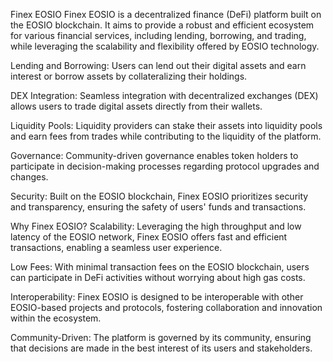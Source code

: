 Finex EOSIO
Finex EOSIO is a decentralized finance (DeFi) platform built on the EOSIO blockchain. It aims to provide a robust and efficient ecosystem for various financial services, including lending, borrowing, and trading, while leveraging the scalability and flexibility offered by EOSIO technology.


Lending and Borrowing: Users can lend out their digital assets and earn interest or borrow assets by collateralizing their holdings.

DEX Integration: Seamless integration with decentralized exchanges (DEX) allows users to trade digital assets directly from their wallets.

Liquidity Pools: Liquidity providers can stake their assets into liquidity pools and earn fees from trades while contributing to the liquidity of the platform.

Governance: Community-driven governance enables token holders to participate in decision-making processes regarding protocol upgrades and changes.

Security: Built on the EOSIO blockchain, Finex EOSIO prioritizes security and transparency, ensuring the safety of users' funds and transactions.

Why Finex EOSIO?
Scalability: Leveraging the high throughput and low latency of the EOSIO network, Finex EOSIO offers fast and efficient transactions, enabling a seamless user experience.

Low Fees: With minimal transaction fees on the EOSIO blockchain, users can participate in DeFi activities without worrying about high gas costs.

Interoperability: Finex EOSIO is designed to be interoperable with other EOSIO-based projects and protocols, fostering collaboration and innovation within the ecosystem.

Community-Driven: The platform is governed by its community, ensuring that decisions are made in the best interest of its users and stakeholders.
